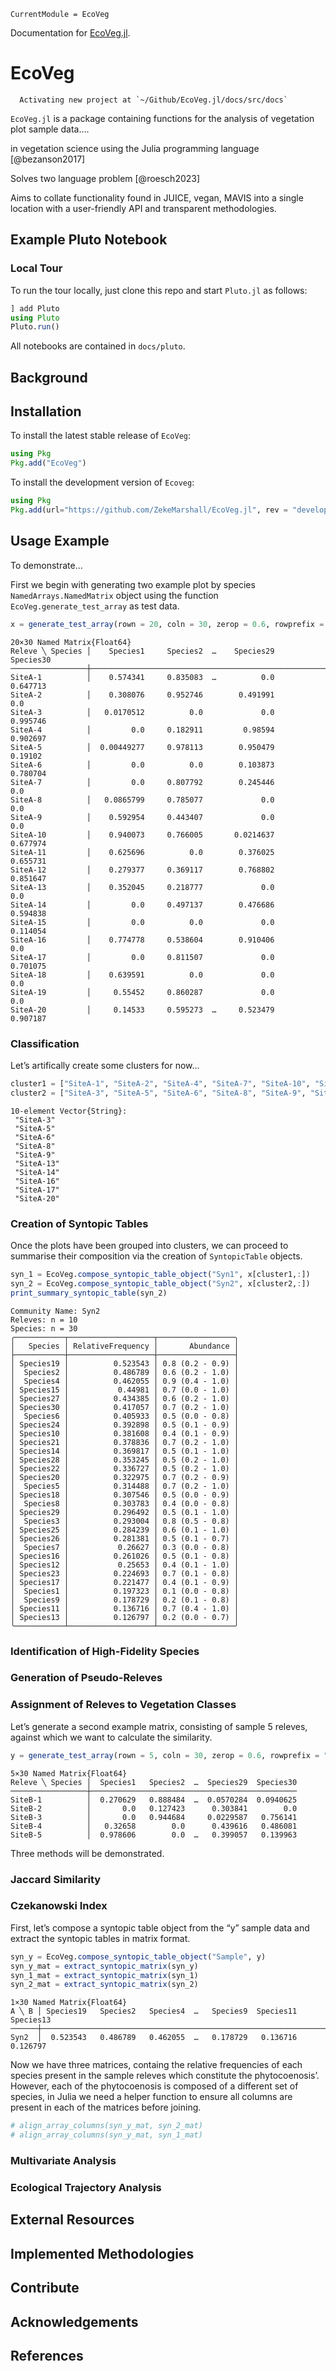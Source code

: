 

``` @meta
CurrentModule = EcoVeg
```

<!-- ![](assets/wide_logo.png) -->

Documentation for
[EcoVeg.jl](https://github.com/ZekeMarhshall/EcoVeg.jl).

# EcoVeg

      Activating new project at `~/Github/EcoVeg.jl/docs/src/docs`

`EcoVeg.jl` is a package containing functions for the analysis of
vegetation plot sample data….

in vegetation science using the Julia programming language
\[@bezanson2017\]

Solves two language problem \[@roesch2023\]

Aims to collate functionality found in JUICE, vegan, MAVIS into a single
location with a user-friendly API and transparent methodologies.

## Example Pluto Notebook

### Local Tour

To run the tour locally, just clone this repo and start `Pluto.jl` as
follows:

``` julia
] add Pluto
using Pluto
Pluto.run()
```

All notebooks are contained in `docs/pluto`.

## Background

## Installation

To install the latest stable release of `EcoVeg`:

``` julia
using Pkg
Pkg.add("EcoVeg")
```

To install the development version of `Ecoveg`:

``` julia
using Pkg
Pkg.add(url="https://github.com/ZekeMarshall/EcoVeg.jl", rev = "develop")
```

## Usage Example

To demonstrate…

First we begin with generating two example plot by species
`NamedArrays.NamedMatrix` object using the function
`EcoVeg.generate_test_array` as test data.

``` julia
x = generate_test_array(rown = 20, coln = 30, zerop = 0.6, rowprefix = "SiteA-", colprefix = "Species")
```

    20×30 Named Matrix{Float64}
    Releve ╲ Species │    Species1     Species2  …    Species29    Species30
    ─────────────────┼──────────────────────────────────────────────────────
    SiteA-1          │    0.574341     0.835083  …          0.0     0.647713
    SiteA-2          │    0.308076     0.952746        0.491991          0.0
    SiteA-3          │   0.0170512          0.0             0.0     0.995746
    SiteA-4          │         0.0     0.182911         0.98594     0.902697
    SiteA-5          │  0.00449277     0.978113        0.950479      0.19102
    SiteA-6          │         0.0          0.0        0.103873     0.780704
    SiteA-7          │         0.0     0.807792        0.245446          0.0
    SiteA-8          │   0.0865799     0.785077             0.0          0.0
    SiteA-9          │    0.592954     0.443407             0.0          0.0
    SiteA-10         │    0.940073     0.766005       0.0214637     0.677974
    SiteA-11         │    0.625696          0.0        0.376025     0.655731
    SiteA-12         │    0.279377     0.369117        0.768802     0.851647
    SiteA-13         │    0.352045     0.218777             0.0          0.0
    SiteA-14         │         0.0     0.497137        0.476686     0.594838
    SiteA-15         │         0.0          0.0             0.0     0.114054
    SiteA-16         │    0.774778     0.538604        0.910406          0.0
    SiteA-17         │         0.0     0.811507             0.0     0.701075
    SiteA-18         │    0.639591          0.0             0.0          0.0
    SiteA-19         │     0.55452     0.860287             0.0          0.0
    SiteA-20         │     0.14533     0.595273  …     0.523479     0.907187

### Classification

Let’s artifically create some clusters for now…

``` julia
cluster1 = ["SiteA-1", "SiteA-2", "SiteA-4", "SiteA-7", "SiteA-10", "SiteA-11", "SiteA-12", "SiteA-15", "SiteA-18", "SiteA-19"]
cluster2 = ["SiteA-3", "SiteA-5", "SiteA-6", "SiteA-8", "SiteA-9", "SiteA-13", "SiteA-14", "SiteA-16", "SiteA-17", "SiteA-20"]
```

    10-element Vector{String}:
     "SiteA-3"
     "SiteA-5"
     "SiteA-6"
     "SiteA-8"
     "SiteA-9"
     "SiteA-13"
     "SiteA-14"
     "SiteA-16"
     "SiteA-17"
     "SiteA-20"

### Creation of Syntopic Tables

Once the plots have been grouped into clusters, we can proceed to
summarise their composition via the creation of `SyntopicTable` objects.

``` julia
syn_1 = EcoVeg.compose_syntopic_table_object("Syn1", x[cluster1,:])
syn_2 = EcoVeg.compose_syntopic_table_object("Syn2", x[cluster2,:])
print_summary_syntopic_table(syn_2)
```



    Community Name: Syn2
    Releves: n = 10
    Species: n = 30
    ╭───────────┬───────────────────┬─────────────────╮
    │   Species │ RelativeFrequency │       Abundance │
    ├───────────┼───────────────────┼─────────────────┤
    │ Species19 │          0.523543 │ 0.8 (0.2 - 0.9) │
    │  Species2 │          0.486789 │ 0.6 (0.2 - 1.0) │
    │  Species4 │          0.462055 │ 0.9 (0.4 - 1.0) │
    │ Species15 │           0.44981 │ 0.7 (0.0 - 1.0) │
    │ Species27 │          0.434385 │ 0.6 (0.2 - 1.0) │
    │ Species30 │          0.417057 │ 0.7 (0.2 - 1.0) │
    │  Species6 │          0.405933 │ 0.5 (0.0 - 0.8) │
    │ Species24 │          0.392898 │ 0.5 (0.1 - 0.9) │
    │ Species10 │          0.381608 │ 0.4 (0.1 - 0.9) │
    │ Species21 │          0.378836 │ 0.7 (0.2 - 1.0) │
    │ Species14 │          0.369817 │ 0.5 (0.1 - 1.0) │
    │ Species28 │          0.353245 │ 0.5 (0.2 - 1.0) │
    │ Species22 │          0.336727 │ 0.5 (0.2 - 1.0) │
    │ Species20 │          0.322975 │ 0.7 (0.2 - 0.9) │
    │  Species5 │          0.314488 │ 0.7 (0.2 - 1.0) │
    │ Species18 │          0.307546 │ 0.5 (0.0 - 0.9) │
    │  Species8 │          0.303783 │ 0.4 (0.0 - 0.8) │
    │ Species29 │          0.296492 │ 0.5 (0.1 - 1.0) │
    │  Species3 │          0.293004 │ 0.8 (0.5 - 0.8) │
    │ Species25 │          0.284239 │ 0.6 (0.1 - 1.0) │
    │ Species26 │          0.281381 │ 0.5 (0.1 - 0.7) │
    │  Species7 │           0.26627 │ 0.3 (0.0 - 0.8) │
    │ Species16 │          0.261026 │ 0.5 (0.1 - 0.8) │
    │ Species12 │           0.25653 │ 0.4 (0.1 - 1.0) │
    │ Species23 │          0.224693 │ 0.7 (0.1 - 0.8) │
    │ Species17 │          0.221477 │ 0.4 (0.1 - 0.9) │
    │  Species1 │          0.197323 │ 0.1 (0.0 - 0.8) │
    │  Species9 │          0.178729 │ 0.2 (0.1 - 0.8) │
    │ Species11 │          0.136716 │ 0.7 (0.4 - 1.0) │
    │ Species13 │          0.126797 │ 0.2 (0.0 - 0.7) │
    ╰───────────┴───────────────────┴─────────────────╯

### Identification of High-Fidelity Species

### Generation of Pseudo-Releves

### Assignment of Releves to Vegetation Classes

Let’s generate a second example matrix, consisting of sample 5 releves,
against which we want to calculate the similarity.

``` julia
y = generate_test_array(rown = 5, coln = 30, zerop = 0.6, rowprefix = "SiteB-", colprefix = "Species")
```

    5×30 Named Matrix{Float64}
    Releve ╲ Species │  Species1   Species2  …  Species29  Species30
    ─────────────────┼──────────────────────────────────────────────
    SiteB-1          │  0.270629   0.888484  …  0.0570284  0.0940625
    SiteB-2          │       0.0   0.127423      0.303841        0.0
    SiteB-3          │       0.0   0.944684     0.0229587   0.756141
    SiteB-4          │   0.32658        0.0      0.439616   0.486081
    SiteB-5          │  0.978606        0.0  …   0.399057   0.139963

Three methods will be demonstrated.

### Jaccard Similarity

### Czekanowski Index

First, let’s compose a syntopic table object from the “y” sample data
and extract the syntopic tables in matrix format.

``` julia
syn_y = EcoVeg.compose_syntopic_table_object("Sample", y)
syn_y_mat = extract_syntopic_matrix(syn_y)
syn_1_mat = extract_syntopic_matrix(syn_1)
syn_2_mat = extract_syntopic_matrix(syn_2)
```

    1×30 Named Matrix{Float64}
    A ╲ B │ Species19   Species2   Species4  …   Species9  Species11  Species13
    ──────┼────────────────────────────────────────────────────────────────────
    Syn2  │  0.523543   0.486789   0.462055  …   0.178729   0.136716   0.126797

Now we have three matrices, containg the relative frequencies of each
species present in the sample releves which constitute the
phytocoenosis’. However, each of the phytocoenosis is composed of a
different set of species, in Julia we need a helper function to ensure
all columns are present in each of the matrices before joining.

``` julia
# align_array_columns(syn_y_mat, syn_2_mat)
# align_array_columns(syn_y_mat, syn_1_mat)
```

### Multivariate Analysis

### Ecological Trajectory Analysis

## External Resources

## Implemented Methodologies

## Contribute

## Acknowledgements

## References
